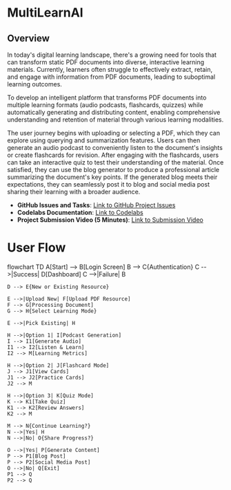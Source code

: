# MultiLearnAI

## Overview
In today's digital learning landscape, there's a growing need for tools that can transform static PDF documents into diverse, interactive learning materials. Currently, learners often struggle to effectively extract, retain, and engage with information from PDF documents, leading to suboptimal learning outcomes.

To develop an intelligent platform that transforms PDF documents into multiple learning formats (audio podcasts, flashcards, quizzes) while automatically generating and distributing content, enabling comprehensive understanding and retention of material through various learning modalities.

The user journey begins with uploading or selecting a PDF, which they can explore using querying and summarization features. Users can then generate an audio podcast to conveniently listen to the document's insights or create flashcards for revision. After engaging with the flashcards, users can take an interactive quiz to test their understanding of the material. Once satisfied, they can use the blog generator to produce a professional article summarizing the document's key points. If the generated blog meets their expectations, they can seamlessly post it to blog and social media post sharing their learning with a broader audience.

- **GitHub Issues and Tasks**: [Link to GitHub Project Issues](https://github.com/orgs/DAMG7245-Big-Data-Sys-SEC-02-Fall24/projects/7/views/1)
- **Codelabs Documentation**: [Link to Codelabs](https://codelabs-preview.appspot.com/?file_id=1kMzJ_qRJrDknPFatF1raPvsoJUatl_-tfJuICo7p4EM#0)
- **Project Submission Video (5 Minutes)**: [Link to Submission Video](https://drive.google.com/drive/u/0/folders/1wgYeUY-HsDuWcqGq1hSNVRQ3gvQBMLZC)


# User Flow
flowchart TD
    A[Start] --> B[Login Screen]
    B --> C{Authentication}
    C -->|Success| D[Dashboard]
    C -->|Failure| B
    
    D --> E{New or Existing Resource}
    
    E -->|Upload New| F[Upload PDF Resource]
    F --> G[Processing Document]
    G --> H{Select Learning Mode}
    
    E -->|Pick Existing| H
    
    H -->|Option 1| I[Podcast Generation]
    I --> I1[Generate Audio]
    I1 --> I2[Listen & Learn]
    I2 --> M[Learning Metrics]
    
    H -->|Option 2| J[Flashcard Mode]
    J --> J1[View Cards]
    J1 --> J2[Practice Cards]
    J2 --> M
    
    H -->|Option 3| K[Quiz Mode]
    K --> K1[Take Quiz]
    K1 --> K2[Review Answers]
    K2 --> M
    
    M --> N{Continue Learning?}
    N -->|Yes| H
    N -->|No| O{Share Progress?}
    
    O -->|Yes| P[Generate Content]
    P --> P1[Blog Post]
    P --> P2[Social Media Post]
    O -->|No| Q[Exit]
    P1 --> Q
    P2 --> Q

